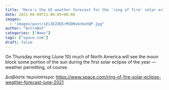 ```yaml
---
title: "Here's the US weather forecast for the 'ring of fire' solar eclipse of 2021"
date: 2021-06-09T21:06:05+00:00
images:
  - "images/post/sEi3EZdQ5rM3DNsbnbohQP.jpg"
author: "AstroBot"
categories: ["News"]
tags: ["space.com"]
draft: false
---
```


On Thursday morning (June 10) much of North America will see the moon block some portion of the sun during the first solar eclipse of the year — weather permitting, of course. 

Διαβάστε περισσότερα: https://www.space.com/ring-of-fire-solar-eclipse-weather-forecast-june-2021
